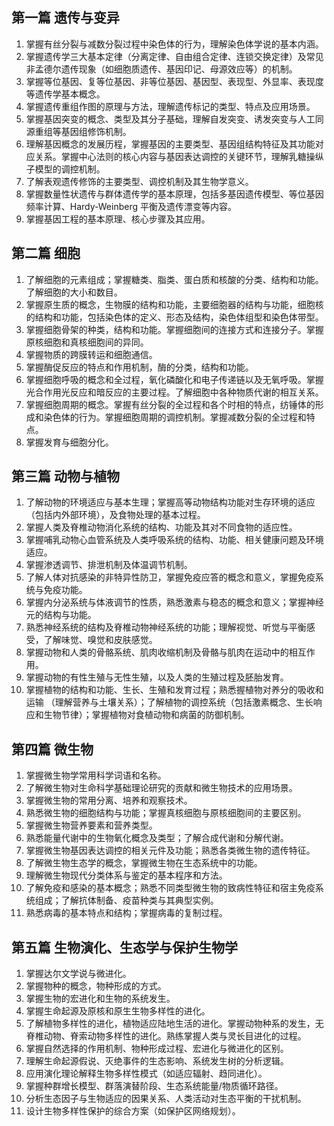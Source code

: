 ## 第一篇 遗传与变异
1. 掌握有丝分裂与减数分裂过程中染色体的行为，理解染色体学说的基本内涵。
2. 掌握遗传学三大基本定律（分离定律、自由组合定律、连锁交换定律）及常见非孟德尔遗传现象（如细胞质遗传、基因印记、母源效应等）的机制。 
3. 掌握等位基因、复等位基因、非等位基因、基因型、表现型、外显率、表现度等遗传学基本概念。
4. 掌握遗传重组作图的原理与方法，理解遗传标记的类型、特点及应用场景。
5. 掌握基因突变的概念、类型及其分子基础，理解自发突变、诱发突变与人工同源重组等基因组修饰机制。
6. 理解基因概念的发展历程，掌握基因的主要类型、基因组结构特征及其功能对应关系。掌握中心法则的核心内容与基因表达调控的关键环节，理解乳糖操纵子模型的调控机制。
7. 了解表观遗传修饰的主要类型、调控机制及其生物学意义。
8. 掌握数量性状遗传与群体遗传学的基本原理，包括多基因遗传模型、等位基因频率计算、Hardy-Weinberg 平衡及遗传漂变等内容。
9. 掌握基因工程的基本原理、核心步骤及其应用。
## 第二篇 细胞
1. 了解细胞的元素组成；掌握糖类、脂类、蛋白质和核酸的分类、结构和功能。了解细胞的大小和数目。
2. 掌握原生质的概念，生物膜的结构和功能，主要细胞器的结构与功能，细胞核的结构和功能，包括染色体的定义、形态及结构，染色体组型和染色体带型。
3. 掌握细胞骨架的种类，结构和功能。掌握细胞间的连接方式和连接分子。掌握原核细胞和真核细胞间的异同。
4. 掌握物质的跨膜转运和细胞通信。
5. 掌握酶促反应的特点和作用机制，酶的分类，结构和功能。
6. 掌握细胞呼吸的概念和全过程，氧化磷酸化和电子传递链以及无氧呼吸。掌握光合作用光反应和暗反应的主要过程。了解细胞中各种物质代谢的相互关系。
7. 掌握细胞周期的概念。掌握有丝分裂的全过程和各个时相的特点，纺锤体的形成和染色体的行为。掌握细胞周期的调控机制。掌握减数分裂的全过程和特点。
8. 掌握发育与细胞分化。
## 第三篇 动物与植物
1. 了解动物的环境适应与基本生理；掌握高等动物结构功能对生存环境的适应（包括内外部环境），及食物处理的基本过程。
2. 掌握人类及脊椎动物消化系统的结构、功能及其对不同食物的适应性。
3. 掌握哺乳动物心血管系统及人类呼吸系统的结构、功能、相关健康问题及环境适应。
4. 掌握渗透调节、排泄机制及体温调节机制。
5. 了解人体对抗感染的非特异性防卫，掌握免疫应答的概念和意义，掌握免疫系统与免疫功能。
6. 掌握内分泌系统与体液调节的性质，熟悉激素与稳态的概念和意义；掌握神经元的结构与功能。
7. 熟悉神经系统的结构及脊椎动物神经系统的功能；理解视觉、听觉与平衡感受，了解味觉、嗅觉和皮肤感觉。
8. 掌握动物和人类的骨骼系统、肌肉收缩机制及骨骼与肌肉在运动中的相互作用。
9. 掌握动物的有性生殖与无性生殖，以及人类的生殖过程及胚胎发育。
10. 掌握植物的结构和功能、生长、生殖和发育过程；熟悉握植物对养分的吸收和运输 （理解营养与土壤关系）；了解植物的调控系统（包括激素概念、生长响应和生物节律）；掌握植物对食植动物和病菌的防御机制。
## 第四篇 微生物
1. 掌握微生物学常用科学词语和名称。
2. 了解微生物对生命科学基础理论研究的贡献和微生物技术的应用场景。
3. 掌握微生物的常用分离、培养和观察技术。
4. 熟悉微生物的细胞结构与功能；掌握真核细胞与原核细胞间的主要区别。
5. 掌握微生物营养要素和营养类型。
6. 熟悉能量代谢中的生物氧化概念及类型；了解合成代谢和分解代谢。
7. 掌握微生物基因表达调控的相关元件及功能；熟悉各类微生物的遗传特征。
8. 了解微生物生态学的概念，掌握微生物在生态系统中的功能。
9. 理解微生物现代分类体系与鉴定的基本程序和方法。
10. 了解免疫和感染的基本概念；熟悉不同类型微生物的致病性特征和宿主免疫系统组成；了解抗体制备、疫苗种类与其典型实例。
11. 熟悉病毒的基本特点和结构；掌握病毒的复制过程。
## 第五篇 生物演化、生态学与保护生物学
1. 掌握达尔文学说与微进化。
2. 掌握物种的概念，物种形成的方式。
3. 掌握生物的宏进化和生物的系统发生。
4. 掌握生命起源及原核和原生生物多样性的进化。
5. 了解植物多样性的进化，植物适应陆地生活的进化。掌握动物种系的发生，无脊椎动物、脊索动物多样性的进化。熟练掌握人类与灵长目进化的过程。
6. 掌握自然选择的作用机制、物种形成过程、宏进化与微进化的区别。
7. 理解生命起源假说、灭绝事件的生态影响、系统发生树的分析逻辑。
8. 应用演化理论解释生物多样性模式（如适应辐射、趋同进化）。
9. 掌握种群增长模型、群落演替阶段、生态系统能量/物质循环路径。
10. 分析生态因子与生物适应的因果关系、人类活动对生态平衡的干扰机制。
11. 设计生物多样性保护的综合方案（如保护区网络规划）。